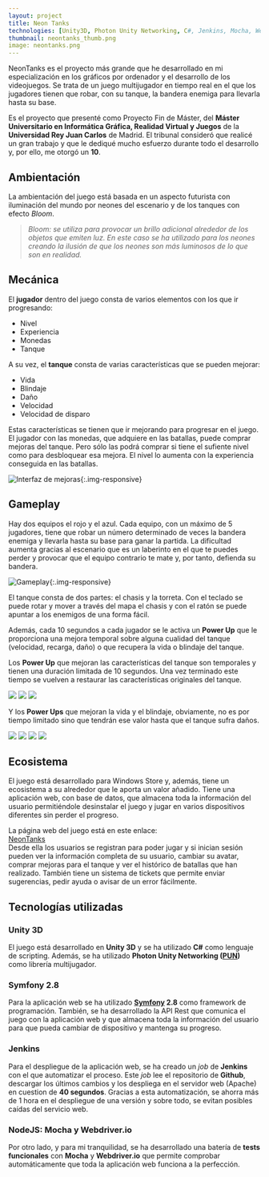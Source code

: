 ```yaml
---
layout: project
title: Neon Tanks
technologies: [Unity3D, Photon Unity Networking, C#, Jenkins, Mocha, Webdriver.io]
thumbnail: neontanks_thumb.png
image: neontanks.png
---
```


NeonTanks es el proyecto más grande que he desarrollado en mi especialización en los gráficos por ordenador y el desarrollo de los videojuegos. Se trata de un juego multijugador en tiempo real en el que los jugadores tienen que robar, con su tanque, la bandera enemiga para llevarla hasta su base.
  
Es el proyecto que presenté como Proyecto Fin de Máster, del **Máster Universitario en Informática Gráfica, Realidad Virtual y Juegos** de la **Universidad Rey Juan Carlos** de Madrid. El tribunal consideró que realicé un gran trabajo y que le dediqué mucho esfuerzo durante todo el desarrollo y, por ello, me otorgó un **10**.
<!--more-->

## Ambientación
La ambientación del juego está basada en un aspecto futurista con iluminación del mundo por neones del escenario y de los tanques con efecto _Bloom_.

> _Bloom:  se utiliza para provocar un brillo adicional alrededor de los objetos que emiten luz. En este caso se ha utilizado para los neones creando la ilusión de que los neones son más luminosos de lo que son en realidad._  

## Mecánica
El **jugador** dentro del juego consta de varios elementos con los que ir progresando:
- Nivel
- Experiencia
- Monedas
- Tanque
  
A su vez, el **tanque** consta de varias características que se pueden mejorar:
- Vida
- Blindaje
- Daño
- Velocidad
- Velocidad de disparo

Estas características se tienen que ir mejorando para progresar en el juego. El jugador con las monedas, que adquiere en las batallas, puede comprar mejoras del tanque. Pero sólo las podrá comprar si tiene el sufiente nivel como para desbloquear esa mejora. El nivel lo aumenta con la experiencia conseguida en las batallas.

![Interfaz de mejoras]({{site.url}}/assets/images/projects/neontanks/interfaz_mejoras.png "Interfaz de mejoras"){:.img-responsive}  

## Gameplay
Hay dos equipos el rojo y el azul. Cada equipo, con un máximo de 5 jugadores, tiene que robar un número determinado de veces la bandera enemiga y llevarla hasta su base para ganar la partida. La dificultad aumenta gracias al escenario que es un laberinto en el que te puedes perder y provocar que el equipo contrario te mate y, por tanto, defienda su bandera.

![Gameplay]({{site.url}}/assets/images/projects/neontanks/gameplay.png "Gameplay"){:.img-responsive}


El tanque consta de dos partes: el chasis y la torreta. Con el teclado se puede rotar y mover a través del mapa el chasis y con el ratón se puede apuntar a los enemigos de una forma fácil.

Además, cada 10 segundos a cada jugador se le activa un **Power Up** que le proporciona una mejora temporal sobre alguna cualidad del tanque (velocidad, recarga, daño) o que recupera la vida o blindaje del tanque.

Los **Power Up** que mejoran las características del tanque son temporales y tienen una duración limitada de 10 segundos. Una vez terminado este tiempo se vuelven a restaurar las características originales del tanque.

<p class="text-center">
  <img class="img-120x120" src="{{site.url}}/assets/images/projects/neontanks/damage.png"/>
  <img class="img-120x120" src="{{site.url}}/assets/images/projects/neontanks/speed.png"/>
  <img class="img-120x120" src="{{site.url}}/assets/images/projects/neontanks/reload.png"/>
</p>

Y los **Power Ups** que mejoran la vida y el blindaje, obviamente, no es por tiempo limitado sino que tendrán ese valor hasta que el tanque sufra daños.

<p class="text-center">
  <img class="img-120x120" src="{{site.url}}/assets/images/projects/neontanks/shield.png"/>
  <img class="img-120x120" src="{{site.url}}/assets/images/projects/neontanks/shield_blue.png"/>
  <img class="img-120x120" src="{{site.url}}/assets/images/projects/neontanks/hp.png"/>
  <img class="img-120x120" src="{{site.url}}/assets/images/projects/neontanks/hp_blue.png"/>
</p>

## Ecosistema
El juego está desarrollado para Windows Store y, además, tiene un ecosistema a su alrededor que le aporta un valor añadido. Tiene una aplicación web, con base de datos, que almacena toda la información del usuario permitiéndole desinstalar el juego y jugar en varios dispositivos diferentes sin perder el progreso.

La página web del juego está en este enlace:  
[NeonTanks]  
Desde ella los usuarios se registran para poder jugar y si inician sesión pueden ver la información completa de su usuario, cambiar su avatar, comprar mejoras para el tanque y ver el histórico de batallas que han realizado. También tiene un sistema de tickets que permite enviar sugerencias, pedir ayuda o avisar de un error fácilmente.

## Tecnologías utilizadas
### Unity 3D
El juego está desarrollado en **Unity 3D** y se ha utilizado **C#** como lenguaje de scripting. Además, se ha utilizado **Photon Unity Networking ([PUN])** como librería multijugador. 

### Symfony 2.8
Para la aplicación web se ha utilizado **[Symfony] 2.8** como framework de programación. También, se ha desarrollado la API Rest que comunica el juego con la aplicación web y que almacena toda la información del usuario para que pueda cambiar de dispositivo y mantenga su progreso.

### Jenkins
Para el despliegue de la aplicación web, se ha creado un _job_ de **Jenkins** con el que automatizar el proceso. Este _job_ lee el repositorio de **Github**, descargar los últimos cambios y los despliega en el servidor web (Apache) en cuestion de **40 segundos**.
Gracias a esta automatización, se ahorra más de 1 hora en el despliegue de una versión y sobre todo, se evitan posibles caídas del servicio web.

### NodeJS: Mocha y Webdriver.io
Por otro lado, y para mi tranquilidad, se ha desarrollado una batería de **tests funcionales** con **Mocha** y **Webdriver.io** que permite comprobar automáticamente que toda la aplicación web funciona a la perfección.

[NeonTanks]: http://neontanks.mundoescena.es
[PUN]: https://www.photonengine.com/en-US/PUN
[Symfony]: https://symfony.com/